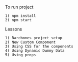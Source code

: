 To run project

    1) npm install
    2) npm start

Lessons

    1) Barebones project setup
    2) New Custom Component
    3) Using CSS for the components
    4) Using Dynamic Dummy Data
    5) Using props